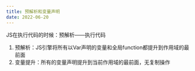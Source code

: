 ```yaml
---
title: 预解析和变量声明
date: 2022-06-20
---
```


JS在执行代码的时候：预解析——执行代码

1. 预解析：JS引擎将所有以Var声明的变量和全局function都提升到作用域的最前面
2. 变量提升：所有的变量声明提升到当前作用域的最前面，无复制操作